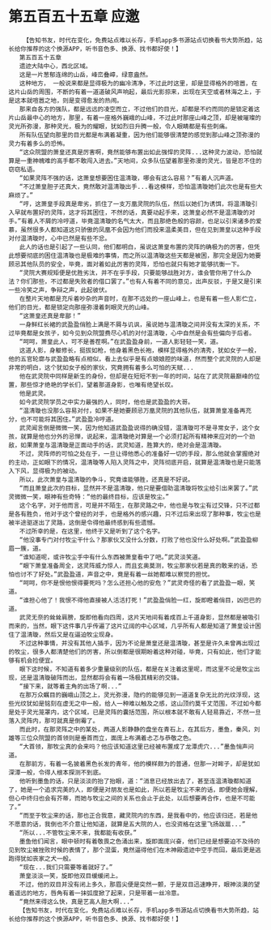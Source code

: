 # 第五百五十五章 应邀
        【告知书友，时代在变化，免费站点难以长存，手机app多书源站点切换看书大势所趋，站长给你推荐的这个换源APP，听书音色多、换源、找书都好使！】
       第五百五十五章
       遗迹大陆中心，西北区域。
       这是一片葱郁连绵的山岳，峰峦叠嶂，绿意盎然。
       这种地方， 一般说来都是显得极为的幽冷清净，不过此时这里，却是显得格外的喧嚣，在这片山岳的周围，不断的有着一道道破风声响起，最后光影掠来，出现在天空或者林海之上，于是这本就喧嚣之地，则是变得愈发的热闹。
       那来自各方的强队，都是远远的凌空而立，不过他们的目光，却都是不约而同的是锁定着这片山岳最中心的地方，那里，有着一座格外巍峨的山峰，不过此时那座山峰之顶，却是被璀璨的灵光所弥漫，那种灵光，极为的耀眼，犹如烈日升腾一般，令人眼睛都是有些刺痛。
       所有队伍望向那里的目光都是布满着凝重，因为他们能够很清楚的感觉到那山峰之顶弥漫的灵力有着多么的恐怖。
       “这众院盟的萧皇还真是厉害啊，竟然能够布置出如此强悍的灵阵...这种灵力波动，恐怕就算是一重神魄难的高手都不敢闯入进去。”天地间，众多队伍望着那里弥漫的灵光，皆是忍不住的窃窃私语。
       “如果灵阵不强的话，这萧皇想要困住温清璇，哪会有这么容易？”有着人沉声道。
       “不过萧皇胆子还真大，竟然敢对温清璇出手...看这模样，恐怕温清璇她们此次也是有些大麻烦了。”
       “哼，这萧皇手段真是卑劣，抓住了一支万凰灵院的队伍，然后以她们为诱饵，将温清璇引入早就布置好的灵阵，这才将其困住，不然的话，真要动起手来，这萧皇必然不是温清璇的对手。”有着人不屑的冷哼道，毕竟温清璇的名气太大，而且那绝色般的容颜，也足以引来诸多的爱慕，虽然很多人都知道这只骄傲的凤凰不会因为他们而投来温柔美目，但在见到萧皇以这种手段对付温清璇时，心中已然是有些不忿。
       此人的话也是引起了一些认同，他们都明白，虽说这萧皇布置的灵阵的确极为的厉害，但凭此想要彻底的困住温清璇也是极难的事情，而之所以温清璇这些天都是被困，那完全是因为她要顾忌其他队员的安全，毕竟，面对着如此厉害的灵阵，恐怕也就只有她才能够抗衡一下。
       “灵院大赛规矩便是优胜劣汰，并不在乎手段，只要能够战胜对方，谁会管你用了什么办法？你们那些，不过都是失败者的借口罢了。”也有人有着不同的意见，出声反驳，于是又是引来一些冷笑之声，争辩之声，此起彼伏。
       在整片天地都是充斥着吵杂的声音时，在那不远处的一座山峰上，也是有着一些人影伫立，他们的目光，都是锁定向那座弥漫着刺眼灵光的山峰。
       “这萧皇还真是卑鄙！”
       一身鲜红长裙的武盈盈俏脸上满是不屑与讥讽，虽说她与温清璇之间并没有太深的关系，不过毕竟都是女孩子，如今见到众院盟费尽心机的对付温清璇，心中自然是会有些偏向于后者。
       “呵呵，萧皇此人，可不是善茬啊。”在武盈盈身前，一道人影轻轻一笑，道。
       这道人影，身躯修长，挺拔如枪，他身着黑色长袍，模样显得格外的清秀，犹如女子一般，他的五官轮廓与武盈盈略有点相似，看上去似乎是有点娘娘腔的味道，然而整个武灵院的人却是非常的明白，这个犹如女子般的家伙，究竟拥有着多么可怕的天赋...
       他在武灵院中同样是新生的身份，但却是在短短不到一年的时间，站在了武灵院最巅峰的位置，那些惊才绝艳的学长们，望着那道身影，也唯有绝望长叹。
       他是武灵。
       如今武灵院学员之中实力最强的人，同时，他也是武盈盈的大哥。
       “温清璇也没那么容易对付，如果不是她要顾忌万凰灵院的其他队伍，就算萧皇准备再充分，也不可能将其困住。”武盈盈冷哼道。
       武灵闻言倒是微微一笑，因为他知道武盈盈说得的确没错，温清璇可不是寻常女子，这个女孩，就算是他也分外的忌惮，说起来，温清璇绝对算是一个必须打起所有精神来应对的一个劲敌，如果萧皇与温清璇是正面动手的话，武灵知道，胜算大的，绝对会是温清璇。
       不过，灵阵师的可怕之处在于，一旦让得他悉心的准备好一切的手段，那么他就会掌握绝对的主动，正如眼下的情况，温清璇等人陷入灵阵之中，灵阵彻底开启，就算是温清璇也是只能落入下风，显得极为的被动。
       所以，此次萧皇与温清璇的争斗，究竟谁能够胜，还真是不好说。
       “而且萧皇此次的目标，显然并不是温清璇，他只是要借助温清璇将牧尘给引出来罢了。”武灵微微一笑，眼神有些奇特：“他的最终目标，应该是牧尘。”
       这个名字，对于他而言，可是并不陌生，在那灵路之中，他也是与牧尘有过交锋，只不过都是各有胜负，他对于这个曾经的对手，也是格外的感兴趣，只不过后来出现了那种事，牧尘也是被半途驱逐出了灵路，这倒是令得他最终感到有些遗憾。
       不过所幸的是，在这里，他终于又是听到了这个名字。
       “他没事专门对付牧尘干什么？那家伙又没什么分数，打败了他也没什么好处啊。”武盈盈柳眉一簇，道。
       “谁知道呢，或许牧尘手中有什么东西被萧皇看中了吧。”武灵淡笑道。
       “眼下萧皇准备周全，这灵阵威力惊人，而且玄奥莫测，牧尘那家伙若是真的敢来的话，恐怕也讨不了好处。”武盈盈道，声音之中，竟是有着一丝她都难以察觉的担忧。
       “呵呵，你不是恨他恨得要死吗？怎么还担心他的安危？”武灵奇怪的看了武盈盈一眼，笑道。
       “谁担心他了！我恨不得他直接被人活活打死！”武盈盈俏脸一红，旋即瞪着俏目，凶巴巴的道。
       武灵无奈的耸耸肩膀，旋即他看向四周，这片天地间有着成百上千道身影，显然都是被吸引而来的，当然，眼下这件事几乎传遍了这片辽阔的中心区域，几乎所有人都是知道了萧皇设计困住了温清璇，然后又是在逼迫牧尘现身。
       不过这种事情，并没有其他人插手，因为不论是萧皇还是温清璇，甚至是许久未曾再出现过的牧尘，很多人都清楚他们的厉害，所以倒都是很期盼着这种对碰，毕竟，只有如此，他们才能够有机会捡便宜。
       眼下这时候，不知道有着多少重量级别的队伍，都是在关注着这里呢，而这里不论是牧尘出现，还是温清璇破阵而出，显然都将会有着一场极其精彩的交锋。
       “接下来，就等着主角的出场了啊...”
       在那万众瞩目的巍峨山顶之上，灵光弥漫，隐约的能够见到一道道复杂无比的光纹浮现，这些光纹犹如是铭刻在虚无之中一般，给人一种难以触及之感，这山顶约莫千丈范围，不过如今都是处于灵光笼罩内，这个区域，已是灵阵的囊括范围，所以根本就不敢有人轻易靠近，不然一旦落入灵阵内，那可就真是倒霉了。
       而此时，在那灵阵之中的某处，两道人影静静的盘坐在青石上，在其后方，墨鱼，秦风，刘雄等三位众院盟的首领则是垂首而立，面庞上布满着忐忑与恭敬之色。
       “大首领，那牧尘真的会来吗？他应该知道这里已经被布置成了龙潭虎穴...”墨鱼悄声问道。
       在那前方，有着一名披着黑色长发的青年，他的模样颇为的普通，但那一对眸子，却是犹如深潭一般，令得人根本探测不到底。
       他听到墨鱼的话，只是淡淡的抬了抬眼，道：“消息已经放出去了，甚至连温清璇都知道了，她是一个追求完美的人，即便是对朋友也是如此，所以若是牧尘不来的话，即便她会理解，但心中终归也会有芥蒂，而她与牧尘之间的关系也会止于此处，以后想要再合作，也是不可能了。”
       “而至于牧尘来的话，那也正合我意，藏灵院内的东西，是我看中的，他应该归还，若是他不愿意的话，我倒也不介意让他知道，就算是五大院的人，也没资格在这里飞扬跋扈...”
       “所以...不管牧尘来不来，我都能有收获。”
       墨鱼他们闻言，眼中顿时有着敬畏之色涌出来，旋即面庞兴奋，他们已经是想要迫不及待的见到牧尘被挫败时候的表情了，那个混蛋，竟然逼得他们在木神殿遗迹中空手而回，最后更是逃跑得犹如丧家之犬一般。
       “现在...我们只需要等着就好了。”
       萧皇淡淡一笑，旋即他双目缓缓闭上。
       不过，他的双目并没有闭上多久，那眉尖便是突然一颤，于是双目迅速睁开，眼神淡漠的望着遥远的地方，唇角有着一抹弧度掀了起来，只是带着一丝冷意。
       “竟然来得这么快，真是艺高人胆大啊...”
       【告知书友，时代在变化，免费站点难以长存，手机app多书源站点切换看书大势所趋，站长给你推荐的这个换源APP，听书音色多、换源、找书都好使！】